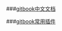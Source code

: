 ###[gitbook中文文档](https://chrisniael.gitbooks.io/gitbook-documentation/content/index.html)

###[gitbook常用插件](http://gitbook.zhangjikai.com/plugins.html)